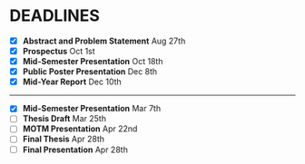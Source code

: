 # DEADLINES
- [x] **Abstract and Problem Statement** Aug 27th 
- [x] **Prospectus** Oct 1st
- [x] **Mid-Semester Presentation** Oct 18th
- [x] **Public Poster Presentation** Dec 8th
- [x] **Mid-Year Report** Dec 10th

--------------------------------------

- [x] **Mid-Semester Presentation** Mar 7th
- [ ] **Thesis Draft** Mar 25th
- [ ] **MOTM Presentation** Apr 22nd
- [ ] **Final Thesis** Apr 28th
- [ ] **Final Presentation** Apr 28th
